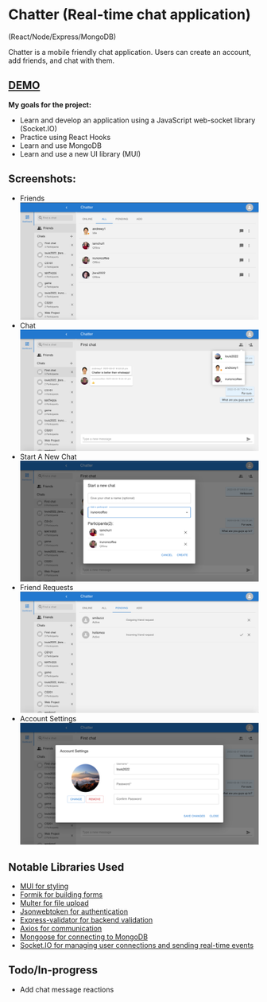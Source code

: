# Chatter (Real-time chat application)

(React/Node/Express/MongoDB)

Chatter is a mobile friendly chat application. Users can create an account, add friends, and chat with them.

## [DEMO](https://louis-chatter-app.herokuapp.com/)

**My goals for the project:**

* Learn and develop an application using a JavaScript web-socket library (Socket.IO)
* Practice using React Hooks
* Learn and use MongoDB
* Learn and use a new UI library (MUI)

## Screenshots:

* Friends
![](screenshots/friends.png)
* Chat
![](screenshots/chat.png)
* Start A New Chat
![](screenshots/start_new_chat.png)
* Friend Requests
![](screenshots/friend_requests.png)
* Account Settings
![](screenshots/account_settings.png)

## Notable Libraries Used

* [MUI for styling](https://mui.com/)
* [Formik for building forms](https://formik.org/)
* [Multer for file upload](https://www.npmjs.com/package/multer)
* [Jsonwebtoken for authentication](https://www.npmjs.com/package/jsonwebtoken)
* [Express-validator for backend validation](https://www.npmjs.com/package/express-validator)
* [Axios for communication](https://www.npmjs.com/package/axios)
* [Mongoose for connecting to MongoDB](https://mongoosejs.com/)
* [Socket.IO for managing user connections and sending real-time events](https://socket.io/)

## Todo/In-progress

* Add chat message reactions